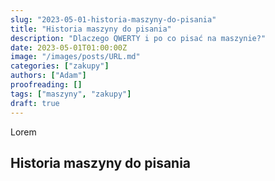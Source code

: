 ```yaml
---
slug: "2023-05-01-historia-maszyny-do-pisania"
title: "Historia maszyny do pisania"
description: "Dlaczego QWERTY i po co pisać na maszynie?"
date: 2023-05-01T01:00:00Z
image: "/images/posts/URL.md"
categories: ["zakupy"]
authors: ["Adam"]
proofreading: []
tags: ["maszyny", "zakupy"]
draft: true
---
```


Lorem

## Historia maszyny do pisania

